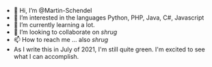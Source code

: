 - 👋 Hi, I’m @Martin-Schendel
- 👀 I’m interested in the languages Python, PHP, Java, C#, Javascript
- 🌱 I’m currently learning a lot. 
- 💞️ I’m looking to collaborate on *shrug*
- 📫 How to reach me ... also *shrug*
- As I write this in July of 2021, I'm still quite green. I'm excited to see what I can accomplish.

<!---
Martin-Schendel/Martin-Schendel is a ✨ special ✨ repository because its `README.md` (this file) appears on your GitHub profile.
You can click the Preview link to take a look at your changes.
--->
